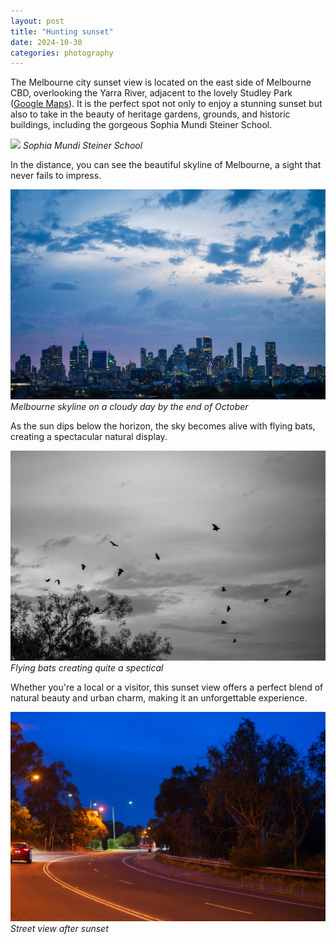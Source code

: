 ```yaml
---
layout: post
title: "Hunting sunset"
date: 2024-10-30
categories: photography
---
```


The Melbourne city sunset view is located on the east side of Melbourne CBD, overlooking the Yarra River, adjacent to the lovely Studley Park ([Google Maps](https://www.google.com/maps/place/Melbourne+City+Sunset+View/@-37.802752,145.0084229,15z/data=!4m2!3m1!1s0x0:0x3bd88b1f79f9a2f8?sa=X&ved=1t:2428&ictx=111)). It is the perfect spot not only to enjoy a stunning sunset but also to take in the beauty of heritage gardens, grounds, and historic buildings, including the gorgeous Sophia Mundi Steiner School.

![](/assets/images/travel/2024-10-30/DSC04121.jpg)
*Sophia Mundi Steiner School*

In the distance, you can see the beautiful skyline of Melbourne, a sight that never fails to impress.

![](/assets/images/travel/2024-10-30/DSC04148-Enhanced-NR.jpg)
*Melbourne skyline on a cloudy day by the end of October*

As the sun dips below the horizon, the sky becomes alive with flying bats, creating a spectacular natural display.

![](/assets/images/travel/2024-10-30/DSC04154-Enhanced-NR.jpg)
*Flying bats creating quite a spectical*

Whether you're a local or a visitor, this sunset view offers a perfect blend of natural beauty and urban charm, making it an unforgettable experience.

![](/assets/images/travel/2024-10-30/DSC04160-Enhanced-NR.jpg)
*Street view after sunset*


